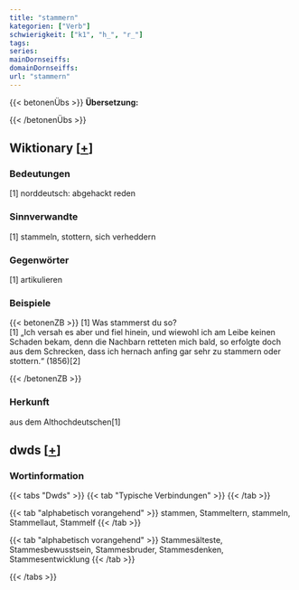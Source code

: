 ```yaml
---
title: "stammern"
kategorien: ["Verb"]
schwierigkeit: ["k1", "h_", "r_"]
tags:
series:
mainDornseiffs:
domainDornseiffs:
url: "stammern"
---
```


{{< betonenÜbs >}}
**Übersetzung:**  
  
{{< /betonenÜbs >}}

## Wiktionary [[+](https://de.wiktionary.org/wiki/stammern)]

### Bedeutungen
[1] norddeutsch: abgehackt reden  

### Sinnverwandte
[1] stammeln, stottern, sich verheddern  

### Gegenwörter
[1] artikulieren  

### Beispiele
{{< betonenZB >}}
[1] Was stammerst du so?  
[1] „Ich versah es aber und fiel hinein, und wiewohl ich am Leibe keinen Schaden bekam, denn die Nachbarn retteten mich bald, so erfolgte doch aus dem Schrecken, dass ich hernach anfing gar sehr zu stammern oder stottern.“ (1856)[2]  

{{< /betonenZB >}}
### Herkunft
aus dem Althochdeutschen[1]  



## dwds [[+](https://www.dwds.de/wb/stammern)]

### Wortinformation
{{< tabs "Dwds" >}}
{{< tab "Typische Verbindungen" >}}
{{< /tab >}}

{{< tab "alphabetisch vorangehend" >}}
stammen, Stammeltern, stammeln, Stammellaut, Stammelf
{{< /tab >}}

{{< tab "alphabetisch vorangehend" >}}
Stammesälteste, Stammesbewusstsein, Stammesbruder, Stammesdenken, Stammesentwicklung
{{< /tab >}}

{{< /tabs >}}


